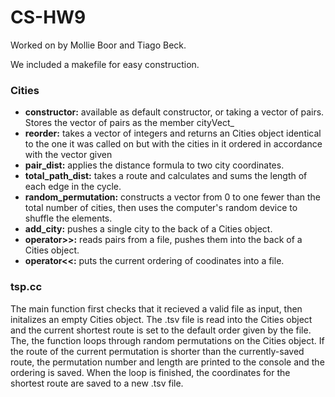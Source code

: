 # CS-HW9
Worked on by Mollie Boor and Tiago Beck.

We included a makefile for easy construction.
### Cities
- **constructor:** available as default constructor, or taking a vector of pairs. Stores the vector of pairs as the member cityVect_
- **reorder:** takes a vector of integers and returns an Cities object identical to the one it was called on but with the cities in it ordered in accordance with the vector given
- **pair_dist:** applies the distance formula to two city coordinates.
- **total_path_dist:** takes a route and calculates and sums the length of each edge in the cycle.
- **random_permutation:** constructs a vector from 0 to one fewer than the total number of cities, then uses the computer's random device to shuffle the elements.
- **add_city:** pushes a single city to the back of a Cities object.
- **operator>>:** reads pairs from a file, pushes them into the back of a Cities object.
- **operator<<:** puts the current ordering of coodinates into a file.
### tsp.cc
The main function first checks that it recieved a valid file as input, then initalizes an empty Cities object. The .tsv file is read into the Cities object and the current shortest route is set to the default order given by the file. The, the function loops through random permutations on the Cities object. If the route of the current permutation is shorter than the currently-saved route, the permutation number and length are printed to the console and the ordering is saved. When the loop is finished, the coordinates for the shortest route are saved to a new .tsv file.
